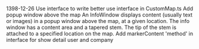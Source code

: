 1398-12-26
    Use interface to write better
        use interface in CustomMap.ts
    Add popup window above the map
        An InfoWindow displays content (usually text or images) in a popup window above the map, at a given location. The info window has a content area and a tapered stem. The tip of the stem is attached to a specified location on the map.
    Add markerContent 'method' in interface
        for show detail user and company
        
